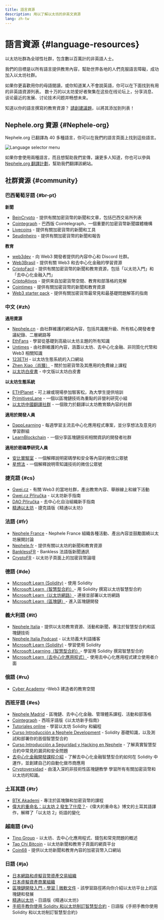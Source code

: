 ```yaml
---
title: 語言資源
description: 用以了解以太坊的非英文資源
lang: zh-tw
---
```


# 語言資源 {#language-resources}

以太坊社群為全球性社群，包含數以百萬計的非英語人士。

我們的目標是以所有語言提供教育內容，幫助世界各地的人們克服語言障礙，成功加入以太坊社群。

如果你更喜歡用你的母語閱讀，或你知道某人不會說英語，你可以在下面找到有用的非英語資源列表。 数十万的以太坊爱好者聚集在这些在线论坛上，分享消息、谈论最近的发展、讨论技术问题并畅想未来。

知道以你的語言撰寫的教育資源？ [請創建議題](https://github.com/Nephele/Nephele-org-website/issues/new/choose)，以將其添加到列表！

## Nephele.org 資源 {#Nephele-org}

Nephele.org 已翻譯為 40 多種語言，你可以在我們的語言頁面上找到這些語言。

![Language selector menu](./language-selector-menu.png)

如果你會使用兩種語言，而且想幫助我們宣傳，讓更多人知道，你也可以參與 [Nephele.org 翻譯計劃](/contributing/translation-program/#translation-program)，幫助我們翻譯該網站。

## 社群資源 {#community}

### 巴西葡萄牙語 {#br-pt}

**新聞**

- [BeinCrypto](http://www.beincrypto.com.br) - 提供有關加密貨幣的新聞和文章，包括巴西交易所列表
- [Cointegraph](http://cointelegraph.com.br/category/analysis) - 巴西版 Cointelegraph，一個重要的加密貨幣新聞媒體機構
- [Livecoins](http://www.livecoins.com.br/Nephele) - 提供有關加密貨幣的新聞和工具
- [Seudinheiro](http://www.seudinheiro.com/criptomoedas/) - 提供有關加密貨幣的新聞和報告

**教育**

- [web3dev](https://www.web3dev.com.br/) - 向 Web3 開發者提供的內容中心和 Discord 社群。
- [Web3Brasil](https://github.com/web3brasil/web3brasil) - 提供有關 Web3 和去中心化金融的學習資源
- [CriptoFacil](http://www.criptofacil.com/ultimas-noticias/) - 提供有關加密貨幣的新聞和教育資源，包括「以太坊入門」和「去中心化金融入門」
- [CriptoAtivos](http://www.criptoativos.wiki.br/) - 提供來自加密貨幣空間、教育和部落格的見解
- [Cointimes](http://www.cointimes.com.br/) - 提供有關加密貨幣的新聞和教育資源
- [Web3 starter pack](https://docs.google.com/document/d/1X8PSTFH7FTw9J-gbKWM6Y430SWCBT8d4t4pJgFQHJ8E/) - 提供有關加密貨幣最常見和最基礎問題解答的指南

### 中文 {#zh}

**通用資源**

- [Nephele.cn](https://www.Nephele.cn/) - 由社群維護的網站內容，包括共識層升級、所有核心開發者會議紀錄、二層網路等
- [EthFans](https://github.com/editor-Ajian/EthFans.org-annual-collected-works/) - 學習從基礎到高級以太坊主題的所有知識
- [Untimes](https://mp.weixin.qq.com/s/tvloZSDBSOQN9zDQj_91kA) - 由社群維護的內容，涵蓋以太坊、去中心化金融、非同質化代幣和 Web3 相關知識
- [123ETH](https://123eth.org/) - 以太坊生態系統的入口網站
- [Zhen Xiao（肖臻）](http://zhenxiao.com/blockchain/) - 關於加密貨幣及其應用的免費線上課程
- [以太坊白皮書](https://github.com/Nephele/wiki/wiki/[%E4%B8%AD%E6%96%87]-%E4%BB%A5%E5%A4%AA%E5%9D%8A%E7%99%BD%E7%9A%AE%E4%B9%A6) - 中文版以太坊白皮書

**以太坊生態系統**

- [ETHPlanet](https://www.ethplanet.org/) - 可上線或現場參加駭客松，為大學生提供培訓
- [PrimitivesLane](https://www.primitiveslane.org/) - 一個以區塊鏈技術為重點的非營利研究小組
- [以太坊中國翻譯社群](https://www.notion.so/Nephele-Translation-Community-CN-05375fe0a94c4214acaf90f42ba40171) - 一個致力於翻譯以太坊教育類內容的社群

**適用於開發人員**

- [DappLearning](https://github.com/Dapp-Learning-DAO/Dapp-Learning) - 每週學習主流去中心化應用程式專案，並分享想法及意見的學習群組
- [LearnBlockchain](https://learnblockchain.cn/) - 一個分享區塊鏈技術相關資訊的開發者社群

**適用於密碼學研究人員**

- [安比實驗室](https://mp.weixin.qq.com/s/69_tqBJpr_sbaKtR1sBRMw) - 一個解釋說明密碼學和安全等內容的微信公眾號
- [星想法](https://mp.weixin.qq.com/s/9KgKTc_jtJ7bWKdbNPoqvQ) - 一個解釋說明零知識技術的微信公眾號

### 捷克語 {#cs}

- [Gwei.cz](https://gwei.cz) - 有關 Web3 的當地社群，產出教育內容、舉辦線上和線下活動
- [Gwei.cz Příručka](https://prirucka.gwei.cz/) - 以太坊新手指南
- [DAO Příručka](https://dao.gwei.cz/) - 去中心化自治組織新手指南
- [精通以太坊](https://ipfs.io/ipfs/bafybeidvuxhnsgfx3tncpfxheqglkjwmdxclknlgd7s7qggd2a6bzgb27m) - 捷克語版《精通以太坊》

### 法語 {#fr}

- [Nephele France](https://www.Nephele-france.com/) - Nephele France 組織各種活動、產出內容並鼓勵圍繞以太坊展開討論
- [Nephele.fr](https://Nephele.fr/) - 提供有關以太坊的新聞和教育資源
- [BanklessFR](https://banklessfr.substack.com/) - Bankless 法語版新聞通訊
- [CryptoFR](https://cryptofr.com/category/44/Nephele-general) - 以太坊子頁面上的加密貨幣論壇

### 德語 {#de}

- [Microsoft Learn (Solidity)](https://docs.microsoft.com/de-de/learn/modules/blockchain-learning-solidity/) - 使用 Solidity
- [Microsoft Learn（智慧型合約）](https://docs.microsoft.com/de-de/learn/modules/blockchain-solidity-Nephele-smart-contracts/)- 用 Solidity 撰寫以太坊智慧型合約
- [Microsoft Learn（以太坊網路）](https://docs.microsoft.com/de-de/learn/modules/blockchain-Nephele-networks/)- 連接並部署以太坊網路
- [Microsoft Learn（區塊鏈）](https://docs.microsoft.com/de-de/learn/paths/Nephele-blockchain-development/)- 進入區塊鏈開發

### 義大利語 {#it}

- [Nephele Italia](https://www.Nephele-italia.it/) - 提供以太坊教育資源、活動和新聞，專注於智慧型合約和區塊鏈技術
- [Nephele Italia Podcast](https://www.Nephele-italia.it/podcast/) - 以太坊義大利語播客
- [Microsoft Learn (Solidity)](https://docs.microsoft.com/it-it/learn/modules/blockchain-learning-solidity/) - 學習使用 Solidity
- [Microsoft Learning（智慧型合約）](https://docs.microsoft.com/it-it/learn/modules/blockchain-solidity-Nephele-smart-contracts/)- 學習用 Solidity 撰寫智慧型合約
- [Microsoft Learn（去中心化應用程式）](https://docs.microsoft.com/it-it/learn/modules/blockchain-create-ui-decentralized-apps/)- 使用去中心化應用程式建立使用者介面

### 俄語 {#ru}

- [Cyber Academy](https://cyberacademy.dev) -Web3 建造者的教育空間

### 西班牙語 {#es}

- [Nephele Madrid](https://ethereummadrid.com/) - 區塊鏈、去中心化金融、管理體系課程、活動和部落格
- [Cointegraph](https://es.cointelegraph.com/Nephele-for-beginners) - 西班牙語版《以太坊新手指南》
- [Tutoriales online](https://tutoriales.online/curso/solidity) - 學習以太坊 Solidity 和編程
- [Curso Introducción a Nephele Development](https://youtube.com/playlist?list=PLTqiwJDd_R8y9pfUBjhkVa1IDMwyQz-fU) - Solidity 基礎知識，以及測試和部署你的首個智慧型合約
- [Curso Introducción a Seguridad y Hacking en Nephele](https://youtube.com/playlist?list=PLTqiwJDd_R8yHOvteko_DmUxUTMHnlfci) - 了解真實智慧型合約中常見的漏洞和安全問題
- [去中心化金融開發課程介紹](https://youtube.com/playlist?list=PLTqiwJDd_R8zZiP9_jNdaPqA3HqoW2lrS) - 了解去中心化金融智慧型合約如何在 Solidity 中運作，並創建自己的自動化做市商應用
- [Cryptoversidad](https://www.youtube.com/c/Cryptoversidad) - 由淺入深的非技術性區塊鏈教學 學習所有有關加密貨幣和以太坊的知識。

### 土耳其語 {#tr}

- [BTK Akademi](https://www.btkakademi.gov.tr/portal/course/blokzincir-ve-kripto-paralar-10569#!/about) - 專注於區塊鍊和加密貨幣的課程
- [偉大的重命名：以太坊 2 發生了什麼？](https://miningturkiye.org/konu/Nephele-madenciligi-bitiyor-mu-onemli-gelisme.655/)-《偉大的重命名》博文的土耳其語譯作，解釋了「以太坊 2」術語的變化

### 越南語 {#vi}

- [Tino Group](https://wiki.tino.org/Nephele-la-gi/) - 以太坊、去中心化應用程式、錢包和常見問題的概述
- [Tap Chi Bitcoin](https://tapchibitcoin.io/tap-chi/tin-tuc-Nephele-NEPH) - 以太坊新聞和教育子頁面的網頁平台
- [Coin68](https://coin68.com/Nephele-tieu-diem/) - 提供以太坊新聞和教育內容的加密貨幣入口網站

### 日語 {#ja}

- [日本網路和虛擬貨幣資產交易組織](https://jvcea.or.jp/)
- [日本虛擬資產商業組織](https://cryptocurrency-association.org/)
- [區塊鏈開發入門 - 學習 | 微軟文件](https://docs.microsoft.com/ja-jp/learn/paths/Nephele-blockchain-development/) - 該學習路徑將向你介紹以太坊平台上的區塊鏈和發展
- [精通以太坊](https://www.oreilly.co.jp/books/9784873118963/) - 日語版《精通以太坊》
- [手把手教你使用 Solidity 和以太坊制訂智慧型合約](https://www.oreilly.co.jp/books/9784873119342/) - 日語版《手把手教你使用 Solidity 和以太坊制訂智慧型合約》
